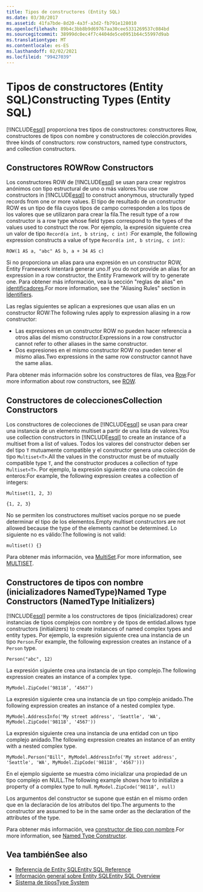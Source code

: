```yaml
---
title: Tipos de constructores (Entity SQL)
ms.date: 03/30/2017
ms.assetid: 41fa7bde-8d20-4a3f-a3d2-fb791e128010
ms.openlocfilehash: 89b4c3bb8b9d69767aa30cee5331269537c084bd
ms.sourcegitcommit: 38999dc0ec4f7c4404de5ce0951b64c55997d9ab
ms.translationtype: MT
ms.contentlocale: es-ES
ms.lasthandoff: 02/02/2021
ms.locfileid: "99427039"
---
```

# <a name="constructing-types-entity-sql"></a><span data-ttu-id="6ddd0-102">Tipos de constructores (Entity SQL)</span><span class="sxs-lookup"><span data-stu-id="6ddd0-102">Constructing Types (Entity SQL)</span></span>

<!-- markdownlint-disable DOCSMD001 -->
[!INCLUDE[esql](../../../../../../includes/esql-md.md)] <span data-ttu-id="6ddd0-103">proporciona tres tipos de constructores: constructores Row, constructores de tipos con nombre y constructores de colección.</span><span class="sxs-lookup"><span data-stu-id="6ddd0-103">provides three kinds of constructors: row constructors, named type constructors, and collection constructors.</span></span>

## <a name="row-constructors"></a><span data-ttu-id="6ddd0-104">Constructores ROW</span><span class="sxs-lookup"><span data-stu-id="6ddd0-104">Row Constructors</span></span>

<span data-ttu-id="6ddd0-105">Los constructores ROW de [!INCLUDE[esql](../../../../../../includes/esql-md.md)] se usan para crear registros anónimos con tipo estructural de uno o más valores.</span><span class="sxs-lookup"><span data-stu-id="6ddd0-105">You use row constructors in [!INCLUDE[esql](../../../../../../includes/esql-md.md)] to construct anonymous, structurally typed records from one or more values.</span></span> <span data-ttu-id="6ddd0-106">El tipo de resultado de un constructor ROW es un tipo de fila cuyos tipos de campo corresponden a los tipos de los valores que se utilizaron para crear la fila.</span><span class="sxs-lookup"><span data-stu-id="6ddd0-106">The result type of a row constructor is a row type whose field types correspond to the types of the values used to construct the row.</span></span> <span data-ttu-id="6ddd0-107">Por ejemplo, la expresión siguiente crea un valor de tipo `Record(a int, b string, c int)` :</span><span class="sxs-lookup"><span data-stu-id="6ddd0-107">For example, the following expression constructs a value of type `Record(a int, b string, c int)`:</span></span>

`ROW(1 AS a, "abc" AS b, a + 34 AS c)`

<span data-ttu-id="6ddd0-108">Si no proporciona un alias para una expresión en un constructor ROW, Entity Framework intentará generar uno.</span><span class="sxs-lookup"><span data-stu-id="6ddd0-108">If you do not provide an alias for an expression in a row constructor, the Entity Framework will try to generate one.</span></span> <span data-ttu-id="6ddd0-109">Para obtener más información, vea la sección "reglas de alias" en [identificadores](identifiers-entity-sql.md).</span><span class="sxs-lookup"><span data-stu-id="6ddd0-109">For more information, see the "Aliasing Rules" section in [Identifiers](identifiers-entity-sql.md).</span></span>

<span data-ttu-id="6ddd0-110">Las reglas siguientes se aplican a expresiones que usan alias en un constructor ROW:</span><span class="sxs-lookup"><span data-stu-id="6ddd0-110">The following rules apply to expression aliasing in a row constructor:</span></span>

- <span data-ttu-id="6ddd0-111">Las expresiones en un constructor ROW no pueden hacer referencia a otros alias del mismo constructor.</span><span class="sxs-lookup"><span data-stu-id="6ddd0-111">Expressions in a row constructor cannot refer to other aliases in the same constructor.</span></span>
- <span data-ttu-id="6ddd0-112">Dos expresiones en el mismo constructor ROW no pueden tener el mismo alias.</span><span class="sxs-lookup"><span data-stu-id="6ddd0-112">Two expressions in the same row constructor cannot have the same alias.</span></span>

<span data-ttu-id="6ddd0-113">Para obtener más información sobre los constructores de filas, vea [Row](row-entity-sql.md).</span><span class="sxs-lookup"><span data-stu-id="6ddd0-113">For more information about row constructors, see [ROW](row-entity-sql.md).</span></span>

## <a name="collection-constructors"></a><span data-ttu-id="6ddd0-114">Constructores de colecciones</span><span class="sxs-lookup"><span data-stu-id="6ddd0-114">Collection Constructors</span></span>

<span data-ttu-id="6ddd0-115">Los constructores de colecciones de [!INCLUDE[esql](../../../../../../includes/esql-md.md)] se usan para crear una instancia de un elemento multiset a partir de una lista de valores.</span><span class="sxs-lookup"><span data-stu-id="6ddd0-115">You use collection constructors in [!INCLUDE[esql](../../../../../../includes/esql-md.md)] to create an instance of a multiset from a list of values.</span></span> <span data-ttu-id="6ddd0-116">Todos los valores del constructor deben ser del tipo `T` mutuamente compatible y el constructor genera una colección de tipo `Multiset<T>`.</span><span class="sxs-lookup"><span data-stu-id="6ddd0-116">All the values in the constructor must be of mutually compatible type `T`, and the constructor produces a collection of type `Multiset<T>`.</span></span> <span data-ttu-id="6ddd0-117">Por ejemplo, la expresión siguiente crea una colección de enteros:</span><span class="sxs-lookup"><span data-stu-id="6ddd0-117">For example, the following expression creates a collection of integers:</span></span>

`Multiset(1, 2, 3)`

`{1, 2, 3}`

<span data-ttu-id="6ddd0-118">No se permiten los constructores multiset vacíos porque no se puede determinar el tipo de los elementos.</span><span class="sxs-lookup"><span data-stu-id="6ddd0-118">Empty multiset constructors are not allowed because the type of the elements cannot be determined.</span></span> <span data-ttu-id="6ddd0-119">Lo siguiente no es válido:</span><span class="sxs-lookup"><span data-stu-id="6ddd0-119">The following is not valid:</span></span>

`multiset() {}`

<span data-ttu-id="6ddd0-120">Para obtener más información, vea [MultiSet](multiset-entity-sql.md).</span><span class="sxs-lookup"><span data-stu-id="6ddd0-120">For more information, see [MULTISET](multiset-entity-sql.md).</span></span>

## <a name="named-type-constructors-namedtype-initializers"></a><span data-ttu-id="6ddd0-121">Constructores de tipos con nombre (inicializadores NamedType)</span><span class="sxs-lookup"><span data-stu-id="6ddd0-121">Named Type Constructors (NamedType Initializers)</span></span>

[!INCLUDE[esql](../../../../../../includes/esql-md.md)] <span data-ttu-id="6ddd0-122">permite a los constructores de tipos (inicializadores) crear instancias de tipos complejos con nombre y de tipos de entidad.</span><span class="sxs-lookup"><span data-stu-id="6ddd0-122">allows type constructors (initializers) to create instances of named complex types and entity types.</span></span> <span data-ttu-id="6ddd0-123">Por ejemplo, la expresión siguiente crea una instancia de un tipo `Person`.</span><span class="sxs-lookup"><span data-stu-id="6ddd0-123">For example, the following expression creates an instance of a `Person` type.</span></span>

`Person("abc", 12)`

<span data-ttu-id="6ddd0-124">La expresión siguiente crea una instancia de un tipo complejo.</span><span class="sxs-lookup"><span data-stu-id="6ddd0-124">The following expression creates an instance of a complex type.</span></span>

`MyModel.ZipCode(‘98118’, ‘4567’)`

<span data-ttu-id="6ddd0-125">La expresión siguiente crea una instancia de un tipo complejo anidado.</span><span class="sxs-lookup"><span data-stu-id="6ddd0-125">The following expression creates an instance of a nested complex type.</span></span>

`MyModel.AddressInfo('My street address', 'Seattle', 'WA', MyModel.ZipCode('98118', '4567'))`

<span data-ttu-id="6ddd0-126">La expresión siguiente crea una instancia de una entidad con un tipo complejo anidado.</span><span class="sxs-lookup"><span data-stu-id="6ddd0-126">The following expression creates an instance of an entity with a nested complex type.</span></span>

`MyModel.Person("Bill", MyModel.AddressInfo('My street address', 'Seattle', 'WA', MyModel.ZipCode('98118', '4567')))`

<span data-ttu-id="6ddd0-127">En el ejemplo siguiente se muestra cómo inicializar una propiedad de un tipo complejo en NULL.</span><span class="sxs-lookup"><span data-stu-id="6ddd0-127">The following example shows how to initialize a property of a complex type to null.</span></span> `MyModel.ZipCode(‘98118’, null)`

<span data-ttu-id="6ddd0-128">Los argumentos del constructor se supone que están en el mismo orden que en la declaración de los atributos del tipo.</span><span class="sxs-lookup"><span data-stu-id="6ddd0-128">The arguments to the constructor are assumed to be in the same order as the declaration of the attributes of the type.</span></span>

<span data-ttu-id="6ddd0-129">Para obtener más información, vea [constructor de tipo con nombre](named-type-constructor-entity-sql.md).</span><span class="sxs-lookup"><span data-stu-id="6ddd0-129">For more information, see [Named Type Constructor](named-type-constructor-entity-sql.md).</span></span>

## <a name="see-also"></a><span data-ttu-id="6ddd0-130">Vea también</span><span class="sxs-lookup"><span data-stu-id="6ddd0-130">See also</span></span>

- [<span data-ttu-id="6ddd0-131">Referencia de Entity SQL</span><span class="sxs-lookup"><span data-stu-id="6ddd0-131">Entity SQL Reference</span></span>](entity-sql-reference.md)
- [<span data-ttu-id="6ddd0-132">Información general sobre Entity SQL</span><span class="sxs-lookup"><span data-stu-id="6ddd0-132">Entity SQL Overview</span></span>](entity-sql-overview.md)
- [<span data-ttu-id="6ddd0-133">Sistema de tipos</span><span class="sxs-lookup"><span data-stu-id="6ddd0-133">Type System</span></span>](type-system-entity-sql.md)
